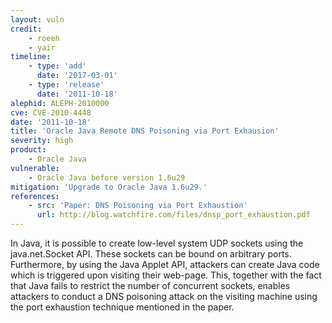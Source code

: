 ```yaml
---
layout: vuln
credit:
    - roeeh
    - yair
timeline:
    - type: 'add'
      date: '2017-03-01'
    - type: 'release'
      date: '2011-10-18' 
alephid: ALEPH-2010000
cve: CVE-2010-4448
date: '2011-10-18'
title: 'Oracle Java Remote DNS Poisoning via Port Exhausion'
severity: high
product:
    - Oracle Java
vulnerable:
    - Oracle Java before version 1.6u29
mitigation: 'Upgrade to Oracle Java 1.6u29.'
references:
    - src: 'Paper: DNS Poisoning via Port Exhaustion'
      url: http://blog.watchfire.com/files/dnsp_port_exhaustion.pdf
---
```

In Java, it is possible to create low-level system UDP sockets using the java.net.Socket API. These sockets can be bound on arbitrary ports. Furthermore, by using the Java Applet API, attackers can create Java code which is triggered upon visiting their web-page. This, together
with the fact that Java fails to restrict the number of concurrent sockets, enables attackers to conduct a
DNS poisoning attack on the visiting machine using the port exhaustion technique mentioned in the paper. 
